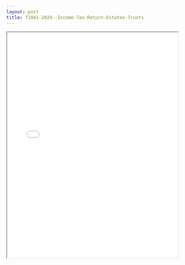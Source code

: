 ```yaml
---
layout: post
title: f1041-2024--Income-Tax-Return-Estates-Trusts
---
```


<div class="pdf-container">
<iframe src="/ea/_pdf-2-md/f1041-2024--Income-Tax-Return-Estates-Trusts.pdf" height="600" width="90%" allowFullScreen="true"></iframe>
</div>

